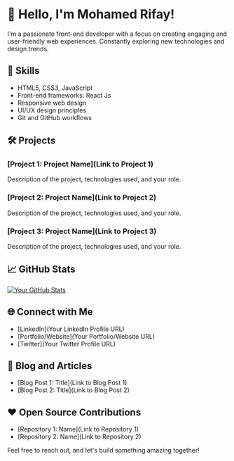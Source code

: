 # 👋 Hello, I'm Mohamed Rifay!

I'm a passionate front-end developer with a focus on creating engaging and user-friendly web experiences. Constantly exploring new technologies and design trends.

## 🚀 Skills

- HTML5, CSS3, JavaScript
- Front-end frameworks: React Js
- Responsive web design
- UI/UX design principles
- Git and GitHub workflows

## 🛠️ Projects

### [Project 1: Project Name](Link to Project 1)

Description of the project, technologies used, and your role.

### [Project 2: Project Name](Link to Project 2)

Description of the project, technologies used, and your role.

### [Project 3: Project Name](Link to Project 3)

Description of the project, technologies used, and your role.

## 📈 GitHub Stats

[![Your GitHub Stats](https://github-readme-stats.vercel.app/api?username=YourUsername&show_icons=true&count_private=true&hide=issues&hide_title=true)](https://github.com/anuraghazra/github-readme-stats)

## 🌐 Connect with Me

- [LinkedIn](Your LinkedIn Profile URL)
- [Portfolio/Website](Your Portfolio/Website URL)
- [Twitter](Your Twitter Profile URL)

## 📝 Blog and Articles

- [Blog Post 1: Title](Link to Blog Post 1)
- [Blog Post 2: Title](Link to Blog Post 2)

## ❤️ Open Source Contributions

- [Repository 1: Name](Link to Repository 1)
- [Repository 2: Name](Link to Repository 2)

Feel free to reach out, and let's build something amazing together!
